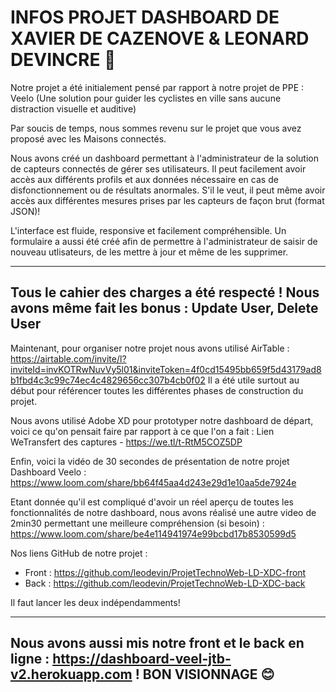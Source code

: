 # INFOS PROJET DASHBOARD DE XAVIER DE CAZENOVE & LEONARD DEVINCRE 📣

Notre projet a été initialement pensé par rapport à notre projet de PPE : Veelo 
(Une solution pour guider les cyclistes en ville sans aucune distraction visuelle et auditive)

Par soucis de temps, nous sommes revenu sur le projet que vous avez proposé avec les Maisons connectés. 

Nous avons créé un dashboard permettant à l'administrateur de la solution de capteurs connectés de gérer ses utilisateurs. Il peut facilement avoir accès aux différents profils et aux données nécessaire en cas de disfonctionnement ou de résultats anormales. S'il le veut, il peut même avoir accès aux différentes mesures prises par les capteurs de façon brut (format JSON)!

L'interface est fluide, responsive et facilement compréhensible. 
Un formulaire a aussi été créé afin de permettre à l'administrateur de saisir de nouveau utlisateurs, de les mettre à jour et même de les supprimer. 

-----
Tous le cahier des charges a été respecté ! Nous avons même fait les bonus : Update User, Delete User
-----

Maintenant, pour organiser notre projet nous avons utilisé AirTable : https://airtable.com/invite/l?inviteId=invKOTRwNuvVy5l01&inviteToken=4f0cd15495bb659f5d43179ad8b1fbd4c3c99c74ec4c4829656cc307b4cb0f02
Il a été utile surtout au début pour référencer toutes les différentes phases de construction du projet.

Nous avons utilisé Adobe XD pour prototyper notre dashboard de départ, voici ce qu'on pensait faire par rapport à ce que l'on a fait : 
Lien WeTransfert des captures - https://we.tl/t-RtM5COZ5DP

Enfin, voici la vidéo de 30 secondes de présentation de notre projet Dashboard Veelo : https://www.loom.com/share/bb64f45aa4d243e29d1e10aa5de7924e

Etant donnée qu'il est compliqué d'avoir un réel aperçu de toutes les fonctionnalités de notre dashboard, nous avons réalisé une autre video de 2min30 permettant une meilleure compréhension (si besoin) : https://www.loom.com/share/be4e114941974e99bcbd17b8530599d5

Nos liens GitHub de notre projet : 
- Front : https://github.com/leodevin/ProjetTechnoWeb-LD-XDC-front
- Back : https://github.com/leodevin/ProjetTechnoWeb-LD-XDC-back

Il faut lancer les deux indépendamments!

-----
Nous avons aussi mis notre front et le back en ligne : https://dashboard-veel-jtb-v2.herokuapp.com ! BON VISIONNAGE 😊
-----







